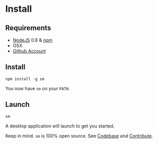 Install
=======

Requirements
------------

  * [NodeJS](http://nodejs.org) 0.8 & [npm](http://npmjs.org)
  * OSX
  * [Github Account](http://github.com)

Install
-------

	npm install -g sm

You now have `sm` on your `PATH`.

Launch
------

	sm

A desktop application will launch to get you started.

Keep in mind. `sm` is 100% open source. See [Codebase](./Codebase.md) and [Contribute](./Contribute.md).
